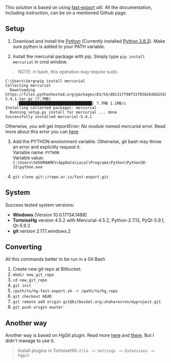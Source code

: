 
This solution is based on using [fast-export](https://github.com/frej/fast-export) util. All the documentation, including instruction, can be on a mentioned Github page.

## Setup

1. Download and install the [Python](https://www.python.org/downloads/) (Currently installed [Python 3.8.3](https://www.python.org/ftp/python/3.8.3/python-3.8.3.exe)). Make sure python is added to your PATH variable.

2. Install the mercurial package with pip. Simply type `pip install mercurial` in cmd window.
> NOTE: in bash, this operation may require sudo.
```
C:\Users\Serg>pip install mercurial
Collecting mercurial
  Downloading https://files.pythonhosted.org/packages/83/54/d81317f98f31f05026dd4255828e04a1c4a2e1c4e8d7291e0b5b51d99b07/mercurial-5.4.1.tar.gz (7.7MB)
     |████████████████████████████████| 7.7MB 1.1MB/s
Installing collected packages: mercurial
  Running setup.py install for mercurial ... done
Successfully installed mercurial-5.4.1
```
Otherwise, you will get *ImportError: No module named mercurial* error. Read more about this error you can [here](https://www.mehdi-khalili.com/migrating-from-mercurial-to-git)

3. Add the PYTHON environment variable. Otherwise, git bash may throw an error and explicitly request it.  
Variable name: `PYTHON`  
Variable value: `C:\Users\%USERNAME%\AppData\Local\Programs\Python\Python38-32\python.exe`

4. `git clone git://repo.or.cz/fast-export.git`

## System
Success tested system versions:  
- __Windows__ [Version 10.0.17134.1488]  
- __TortoiseHg__ version 4.5.2 with Mercurial-4.5.2, Python-2.7.13, PyQt-5.9.1, Qt-5.9.2  
- __git__ version 2.17.1.windows.2

## Converting
All this commands better to be run in a Git Bash
1. Create new git repo at Bitbucket.
2. `mkdir new_git_repo`
3. `cd new_git_repo`
4. `git init`
5. `/path/to/hg-fast-export.sh -r /path/to/hg_repo`
6. `git checkout HEAD`
7. `git remote add origin git@bitbucket.org:shaharevron/myproject.git`
8. `git push origin master`

## Another way

Another way is based on HgGit plugin. 
Read more [here](https://bitbucket.org/blog/converting-hg-repositories-to-git?_ga=2.107229573.687100059.1591700856-332136111.1584875082) and [there](http://arr.gr/blog/2011/10/bitbucket-converting-hg-repositories-to-git/). But I didn't manage to use it.
> Install plugins in TortoiseHG: `File -> Settings -> Extensions -> hggit`
